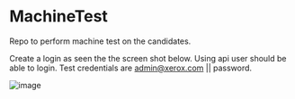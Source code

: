 # MachineTest
Repo to perform machine test on the candidates.

Create a login as seen the the screen shot below.
Using api user should be able to login.
Test credentials are admin@xerox.com || password.

![image](https://github.com/user-attachments/assets/885d97cd-9120-4f40-b3e8-3b0e7bc09d3b)

